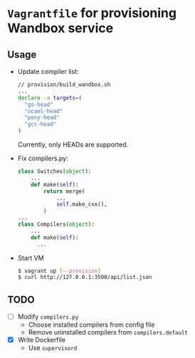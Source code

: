 # `Vagrantfile` for provisioning Wandbox service

## Usage
* Update compiler list:
  ```sh
  // provision/build_wandbox.sh
  ...
  declare -a targets=(
    "go-head"
    "ocaml-head"
    "pony-head"
    "gcc-head"
  )
  ```
  Currently, only HEADs are supported.

* Fix compilers.py:
  ```py
  class Switches(object):
      ...
      def make(self):
          return merge(
              ...
              self.make_cxx(),
          )
  ...
  class Compilers(object):
      ...
      def make(self):
        ...
  ```

* Start VM
  ```sh
  $ vagrant up [--provision]
  $ curl http://127.0.0.1:3500/api/list.json
  ```

## TODO
- [ ] Modify `compilers.py`
  - Choose installed compilers from config file
  - Remove uninstalled compilers from `compilers.default`
- [x] Write Dockerfile
  - Use `supervisord`
